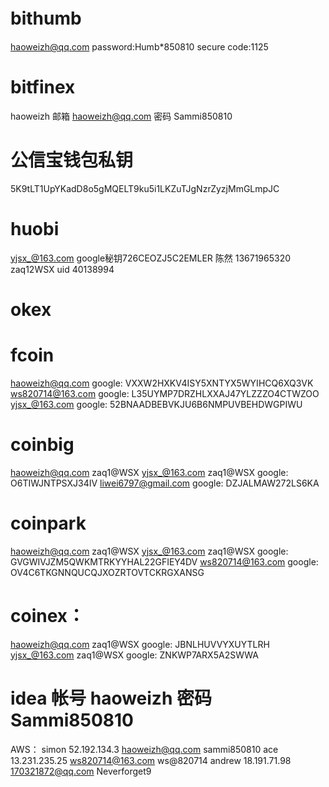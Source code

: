 # bithumb　
haoweizh@qq.com	password:Humb*850810 secure code:1125

# bitfinex
haoweizh 邮箱 haoweizh@qq.com 密码 Sammi850810

# 公信宝钱包私钥
5K9tLT1UpYKadD8o5gMQELT9ku5i1LKZuTJgNzrZyzjMmGLmpJC

# huobi
yjsx_@163.com google秘钥726CEOZJ5C2EMLER
陈然  13671965320  zaq12WSX  uid 40138994

# okex

# fcoin
haoweizh@qq.com google: VXXW2HXKV4ISY5XNTYX5WYIHCQ6XQ3VK
ws820714@163.com google: L35UYMP7DRZHLXXAJ47YLZZZO4CTWZOO
yjsx_@163.com google: 52BNAADBEBVKJU6B6NMPUVBEHDWGPIWU

# coinbig
haoweizh@qq.com zaq1@WSX
yjsx_@163.com zaq1@WSX google: O6TIWJNTPSXJ34IV
liwei6797@gmail.com google: DZJALMAW272LS6KA

# coinpark
haoweizh@qq.com zaq1@WSX
yjsx_@163.com zaq1@WSX google: GVGWIVJZM5QWKMTRKYYHAL22GFIEY4DV
ws820714@163.com google: OV4C6TKGNNQUCQJXOZRTOVTCKRGXANSG

# coinex：
haoweizh@qq.com zaq1@WSX google: JBNLHUVVYXUYTLRH
yjsx_@163.com zaq1@WSX google: ZNKWP7ARX5A2SWWA

# idea 帐号 haoweizh 密码 Sammi850810

AWS：
simon 52.192.134.3 haoweizh@qq.com sammi850810
ace 13.231.235.25 ws820714@163.com ws@820714
andrew 18.191.71.98 170321872@qq.com Neverforget9
